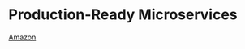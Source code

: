 # Production-Ready Microservices

[Amazon](https://www.amazon.com/Production-Ready-Microservices-Susan-Fowler/dp/1491965975)